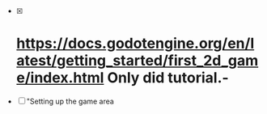 - [x] # https://docs.godotengine.org/en/latest/getting_started/first_2d_game/index.html   Only did tutorial.-  
- [ ] "Setting up the game area

